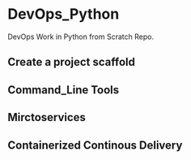 # DevOps_Python
DevOps Work in Python from Scratch Repo.

## Create a project scaffold 

## Command_Line Tools

## Mirctoservices

## Containerized Continous Delivery
